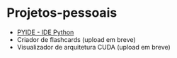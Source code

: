# Projetos-pessoais

* [PYIDE - IDE Python](https://github.com/lucas-mithidieri/projetos-pessoais/tree/main/PYIDE)
* Criador de flashcards (upload em breve)
* Visualizador de arquitetura CUDA (upload em breve)
